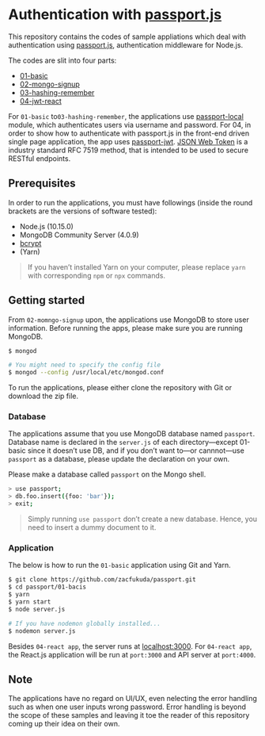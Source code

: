 # Authentication with [passport.js](http://www.passportjs.org/)

This repository contains the codes of sample appliations which deal with authentication using [passport.js](http://www.passportjs.org/), authentication middleware for Node.js.

The codes are slit into four parts:

- [01-basic](https://github.com/zacfukuda/passport-example/tree/master/01-basic)
- [02-mongo-signup](https://github.com/zacfukuda/passport-example/tree/master/02-mongo-signup)
- [03-hashing-remember](https://github.com/zacfukuda/passport-example/tree/master/03-hashing-remember)
- [04-jwt-react](https://github.com/zacfukuda/passport-example/tree/master/04-jwt-react)

For `01-basic` to`03-hashing-remember`, the applications use [passport-local](https://github.com/jaredhanson/passport-local) module, which authenticates users via username and password. For 04, in order to show how to authenticate with passport.js in the front-end driven single page application, the app uses [passport-jwt](https://www.npmjs.com/package/passport-jwt). [JSON Web Token](https://jwt.io/) is a industry standard RFC 7519 method, that is intended to be used to secure RESTful endpoints.

## Prerequisites

In order to run the applications, you must have followings (inside the round brackets are the versions of software tested):

- Node.js (10.15.0)
- MongoDB Community Server (4.0.9)
- [bcrypt](https://www.npmjs.com/package/bcrypt)
- (Yarn)

> If you haven’t installed Yarn on your computer, please replace `yarn` with corresponding `npm` or `npx` commands.

## Getting started

From `02-momngo-signup` upon, the applications use MongoDB to store user information. Before running the apps, please make sure you are running MongoDB.

```bash
$ mongod

# You might need to specify the config file
$ mongod --config /usr/local/etc/mongod.conf
```

To run the applications, please either clone the repository with Git or download the zip file.

### Database

The applications assume that you use MongoDB database named `passport`. Database name is declared in the `server.js` of each directory—except 01-basic since it doesn’t use DB, and if you don’t want to—or cannnot—use `passport` as a database, please update the declaration on your own.

Please make a database called `passport` on the Mongo shell.

``` bash
> use passport;
> db.foo.insert({foo: 'bar'});
> exit;
```

> Simply running `use passport` don’t create a new database. Hence, you need to insert a dummy document to it.

### Application

The below is how to run the `01-basic` application using Git and Yarn.

``` bash
$ git clone https://github.com/zacfukuda/passport.git
$ cd passport/01-bacis
$ yarn
$ yarn start
$ node server.js

# If you have nodemon globally installed...
$ nodemon server.js
```

Besides `04-react app`, the server runs at [localhost:3000](http://localhost:3000). For `04-react app`, the React.js application will be run at `port:3000` and API server at `port:4000`.

## Note

The applications have no regard on UI/UX, even nelecting the error handling such as when one user inputs wrong password. Error handling is beyond the scope of these samples and leaving it toe the reader of this repository coming up their idea on their own.